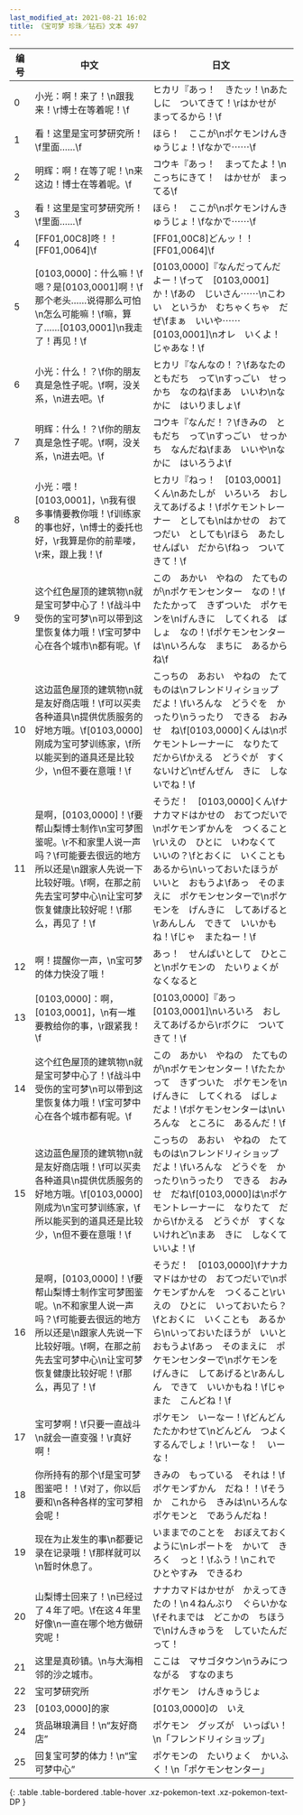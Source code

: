 ```yaml
---
last_modified_at: 2021-08-21 16:02
title: 《宝可梦 珍珠／钻石》文本 497
---
```

| 编号 | 中文 | 日文 |
| ---- | ---- | ---- |
| 0 | 小光：啊！来了！\n跟我来！\r博士在等着呢！\f | ヒカリ『あっ！　きたッ！\nあたしに　ついてきて！\rはかせが　まってるから！\f |
| 1 | 看！这里是宝可梦研究所！\f里面……\f | ほら！　ここが\nポケモンけんきゅうじょ！\fなかで⋯⋯\f |
| 2 | 明辉：啊！在等了呢！\n来这边！博士在等着呢。\f | コウキ『あっ！　まってたよ！\nこっちにきて！　はかせが　まってる\f |
| 3 | 看！这里是宝可梦研究所！\f里面……\f | ほら！　ここが\nポケモンけんきゅうじょ！\fなかで⋯⋯\f |
| 4 | [FF01,00C8]咚！！[FF01,0064]\f | [FF01,00C8]どんッ！！[FF01,0064]\f |
| 5 | [0103,0000]：什么嘛！\f嗯？是[0103,0001]啊！\f那个老头……说得那么可怕\n怎么可能嘛！\f嘛，算了……[0103,0001]\n我走了！再见！\f | [0103,0000]『なんだってんだよー！\fって　[0103,0001]　か！\fあの　じいさん⋯⋯\nこわい　というか　むちゃくちゃ　だぜ\fまぁ　いいや⋯⋯　[0103,0001]\nオレ　いくよ！　じゃあな！\f |
| 6 | 小光：什么！？\f你的朋友真是急性子呢。\f啊，没关系，\n进去吧。\f | ヒカリ『なんなの！？\fあなたの　ともだち　って\nすっごい　せっかち　なのね\fまあ　いいわ\nなかに　はいりましょ\f |
| 7 | 明辉：什么！？\f你的朋友真是急性子呢。\f啊，没关系，\n进去吧。\f | コウキ『なんだ！？\fきみの　ともだち　って\nすっごい　せっかち　なんだね\fまあ　いいや\nなかに　はいろうよ\f |
| 8 | 小光：喂！[0103,0001]，\n我有很多事情要教你哦！\f训练家的事也好，\n博士的委托也好，\r我算是你的前辈喽，\r来，跟上我！\f | ヒカリ『ねっ！　[0103,0001]くん\nあたしが　いろいろ　おしえてあげるよ！\fポケモントレーナー　としても\nはかせの　おてつだい　としても\rほら　あたし　せんぱい　だから\fねっ　ついてきて！\f |
| 9 | 这个红色屋顶的建筑物\n就是宝可梦中心了！\f战斗中受伤的宝可梦\n可以带到这里恢复体力哦！\f宝可梦中心在各个城市\n都有呢。\f | この　あかい　やねの　たてものが\nポケモンセンター　なの！\fたたかって　きずついた　ポケモンを\nげんきに　してくれる　ばしょ　なの！\fポケモンセンターは\nいろんな　まちに　あるからね\f |
| 10 | 这边蓝色屋顶的建筑物\n就是友好商店哦！\f可以买卖各种道具\n提供优质服务的好地方哦。\f[0103,0000]刚成为宝可梦训练家，\f所以能买到的道具还是比较少，\n但不要在意哦！\f | こっちの　あおい　やねの　たてものは\nフレンドリィショップ　だよ！\fいろんな　どうぐを　かったり\nうったり　できる　おみせ　ね\f[0103,0000]くんは\nポケモントレーナーに　なりたて　だから\fかえる　どうぐが　すくないけど\nぜんぜん　きに　しないでね！\f |
| 11 | 是啊，[0103,0000]！\f要帮山梨博士制作\n宝可梦图鉴呢。\r不和家里人说一声吗？\f可能要去很远的地方所以还是\n跟家人先说一下比较好哦。\f啊，在那之前先去宝可梦中心\n让宝可梦恢复健康比较好呢！\f那么，再见了！\f | そうだ！　[0103,0000]くん\fナナカマドはかせの　おてつだいで\nポケモンずかんを　つくること\rいえの　ひとに　いわなくて　いいの？\fとおくに　いくことも　あるから\nいっておいたほうが　いいと　おもうよ\fあっ　そのまえに　ポケモンセンターで\nポケモンを　げんきに　してあげると\rあんしん　できて　いいかもね！\fじゃ　またねー！\f |
| 12 | 啊！提醒你一声，\n宝可梦的体力快没了哦！ | あっ！　せんぱいとして　ひとこと\nポケモンの　たいりょくが　なくなると |
| 13 | [0103,0000]：啊，[0103,0001]，\n有一堆要教给你的事，\r跟紧我！\f | [0103,0000]『あっ　[0103,0001]\nいろいろ　おしえてあげるから\rボクに　ついてきて！\f |
| 14 | 这个红色屋顶的建筑物\n就是宝可梦中心了！\f战斗中受伤的宝可梦\n可以带到这里恢复体力哦！\f宝可梦中心在各个城市都有呢。\f | この　あかい　やねの　たてものが\nポケモンセンター！\fたたかって　きずついた　ポケモンを\nげんきに　してくれる　ばしょ　だよ！\fポケモンセンターは\nいろんな　ところに　あるんだ！\f |
| 15 | 这边蓝色屋顶的建筑物\n就是友好商店哦！\f可以买卖各种道具\n提供优质服务的好地方哦。\f[0103,0000]刚成为\n宝可梦训练家，\f所以能买到的道具还是比较少，\n但不要在意哦！\f | こっちの　あおい　やねの　たてものは\nフレンドリィショップ　だよ！\fいろんな　どうぐを　かったり\nうったり　できる　おみせ　だね\f[0103,0000]は\nポケモントレーナーに　なりたて　だから\fかえる　どうぐが　すくないけれど\nまあ　きに　しなくていいよ！\f |
| 16 | 是啊，[0103,0000]！\f要帮山梨博士制作宝可梦图鉴呢。\n不和家里人说一声吗？\f可能要去很远的地方所以还是\n跟家人先说一下比较好哦。\f啊，在那之前先去宝可梦中心\n让宝可梦恢复健康比较好呢！\f那么，再见了！\f | そうだ！　[0103,0000]\fナナカマドはかせの　おてつだいで\nポケモンずかんを　つくること\rいえの　ひとに　いっておいたら？\fとおくに　いくことも　あるから\nいっておいたほうが　いいと　おもうよ\fあっ　そのまえに　ポケモンセンターで\nポケモンを　げんきに　してあげると\rあんしん　できて　いいかもね！\fじゃ　また　こんどね！\f |
| 17 | 宝可梦啊！\f只要一直战斗\n就会一直变强！\r真好啊！ | ポケモン　いーなー！\fどんどん　たたかわせて\nどんどん　つよくするんでしょ！\rいーな！　いーな！ |
| 18 | 你所持有的那个\f是宝可梦图鉴吧！！\f对了，你以后要和\n各种各样的宝可梦相会呢！ | きみの　もっている　それは！\fポケモンずかん　だね！！\fそうか　これから　きみは\nいろんな　ポケモンと　であうんだね！ |
| 19 | 现在为止发生的事\n都要记录在记录哦！\f那样就可以\n暂时休息了。 | いままでのことを　おぼえておくように\nレポートを　かいて　きろく　っと！\fふう！\nこれで　ひとやすみ　できるわ |
| 20 | 山梨博士回来了！\n已经过了４年了吧。\f在这４年里好像\n一直在哪个地方做研究呢！ | ナナカマドはかせが　かえってきたの！\n４ねんぶり　ぐらいかな\fそれまでは　どこかの　ちほうで\nけんきゅうを　していたんだって！ |
| 21 | 这里是真砂镇。\n与大海相邻的沙之城市。 | ここは　マサゴタウン\nうみにつながる　すなのまち |
| 22 | 宝可梦研究所 | ポケモン　けんきゅうじょ |
| 23 | [0103,0000]的家 | [0103,0000]の　いえ |
| 24 | 货品琳琅满目！\n“友好商店” | ポケモン　グッズが　いっぱい！\n「フレンドリィショップ」 |
| 25 | 回复宝可梦的体力！\n“宝可梦中心” | ポケモンの　たいりょく　かいふく！\n「ポケモンセンター」 |
{: .table .table-bordered .table-hover .xz-pokemon-text .xz-pokemon-text-DP }